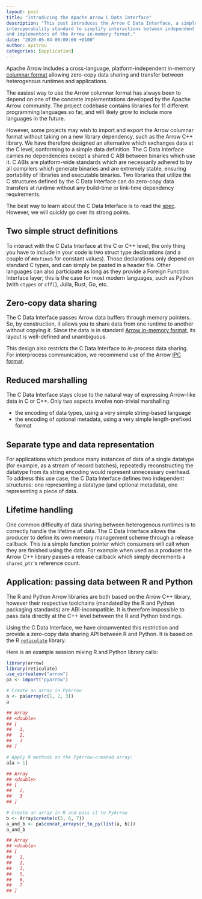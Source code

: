 ```yaml
---
layout: post
title: "Introducing the Apache Arrow C Data Interface"
description: "This post introduces the Arrow C Data Interface, a simple C-based
interoperability standard to simplify interactions between independent users
and implementors of the Arrow in-memory format."
date: "2020-05-04 00:00:00 +0100"
author: apitrou
categories: [application]
---
```

<!--
{% comment %}
Licensed to the Apache Software Foundation (ASF) under one or more
contributor license agreements.  See the NOTICE file distributed with
this work for additional information regarding copyright ownership.
The ASF licenses this file to you under the Apache License, Version 2.0
(the "License"); you may not use this file except in compliance with
the License.  You may obtain a copy of the License at

http://www.apache.org/licenses/LICENSE-2.0

Unless required by applicable law or agreed to in writing, software
distributed under the License is distributed on an "AS IS" BASIS,
WITHOUT WARRANTIES OR CONDITIONS OF ANY KIND, either express or implied.
See the License for the specific language governing permissions and
limitations under the License.
{% endcomment %}
-->

Apache Arrow includes a cross-language, platform-independent in-memory
[columnar format](https://arrow.apache.org/docs/format/Columnar.html)
allowing zero-copy data sharing and transfer between heterogenous runtimes
and applications.

The easiest way to use the Arrow columnar format has always been to depend
on one of the concrete implementations developed by the Apache Arrow community.
The project codebase contains libraries for 11 different programming languages
so far, and will likely grow to include more languages in the future.

However, some projects may wish to import and export the Arrow columnar format
without taking on a new library dependency, such as the Arrow C++ library.
We have therefore designed an alternative which exchanges data at the C level,
conforming to a simple data definition.  The C Data Interface carries no dependencies
except a shared C ABI between binaries which use it.  C ABIs are platform-wide standards
which are necessarily adhered to by all compilers which generate binaries and are extremely
stable, ensuring portability of libraries and executable binaries.  Two libraries that utilize
the C structures defined by the C Data Interface can do zero-copy data
transfers at runtime without any build-time or link-time dependency
requirements.

The best way to learn about the C Data Interface is to read the
[spec](https://arrow.apache.org/docs/format/CDataInterface.html).
However, we will quickly go over its strong points.

## Two simple struct definitions

To interact with the C Data Interface at the C or C++ level, the only
thing you have to include in your code is two struct type declarations
(and a couple of `#define`s for constant values).  Those declarations
only depend on standard C types, and can simply be pasted in a header
file.  Other languages can also participate as long as they provide a
Foreign Function Interface layer; this is the case for most modern
languages, such as Python (with `ctypes` or `cffi`), Julia, Rust, Go, etc.

## Zero-copy data sharing

The C Data Interface passes Arrow data buffers through memory pointers.  So,
by construction, it allows you to share data from one runtime to
another without copying it.  Since the data is in standard
[Arrow in-memory format](https://arrow.apache.org/docs/format/Columnar.html),
its layout is well-defined and unambiguous.

This design also restricts the C Data Interface to *in-process* data sharing.
For interprocess communication, we recommend use of the Arrow
[IPC format](https://arrow.apache.org/docs/format/Columnar.html#serialization-and-interprocess-communication-ipc).

## Reduced marshalling

The C Data Interface stays close to the natural way of expressing Arrow-like
data in C or C++.  Only two aspects involve non-trivial marshalling:

* the encoding of data types, using a very simple string-based language
* the encoding of optional metadata, using a very simple length-prefixed format

## Separate type and data representation

For applications which produce many instances of data of a single datatype
(for example, as a stream of record batches), repeatedly reconstructing the
datatype from its string encoding would represent unnecessary overhead.  To
address this use case, the C Data Interface defines two independent structures:
one representing a datatype (and optional metadata), one representing a piece
of data.

## Lifetime handling

One common difficulty of data sharing between heterogenous runtimes is to
correctly handle the lifetime of data.  The C Data Interface allows the producer
to define its own memory management scheme through a release callback.
This is a simple function pointer which consumers will call when they are
finished using the data.  For example when used as a producer the Arrow C++
library passes a release callback which simply decrements a `shared_ptr`'s
reference count.

## Application: passing data between R and Python

The R and Python Arrow libraries are both based on the Arrow C++ library,
however their respective toolchains (mandated by the R and Python packaging
standards) are ABI-incompatible.  It is therefore impossible to pass data
directly at the C++ level between the R and Python bindings.

Using the C Data Interface, we have circumvented this restriction and provide
a zero-copy data sharing API between R and Python.  It is based on the R
[`reticulate`](https://rstudio.github.io/reticulate/) library.

Here is an example session mixing R and Python library calls:

```r
library(arrow)
library(reticulate)
use_virtualenv("arrow")
pa <- import("pyarrow")

# Create an array in PyArrow
a <- pa$array(c(1, 2, 3))
a

## Array
## <double>
## [
##   1,
##   2,
##   3
## ]

# Apply R methods on the PyArrow-created array:
a[a > 1]

## Array
## <double>
## [
##   2,
##   3
## ]

# Create an array in R and pass it to PyArrow
b <- Array$create(c(5, 6, 7))
a_and_b <- pa$concat_arrays(r_to_py(list(a, b)))
a_and_b

## Array
## <double>
## [
##   1,
##   2,
##   3,
##   5,
##   6,
##   7
## ]
```
